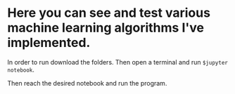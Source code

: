 # Here you can see and test various machine learning algorithms I've implemented. 

In order to run download the folders. Then open a terminal and run ```$jupyter notebook```.

Then reach the desired notebook and run the program.
